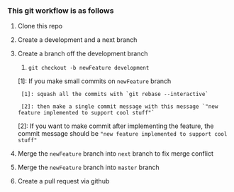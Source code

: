 ### This git workflow is as follows

1. Clone this repo
2. Create a development and a next branch
3. Create a branch off the development branch 
	1. `git checkout -b newFeature development`
	
	[1]: If you make small commits on `newFeature` branch

		[1]: squash all the commits with `git rebase --interactive`

		[2]: then make a single commit message with this message `"new feature implemented to support cool stuff"`

	[2]: If you want to make commit after implementing the feature, the commit message should be `"new feature implemented to support cool stuff"` 

4. Merge the `newFeature` branch into `next` branch to fix merge conflict
5. Merge the `newFeature` branch into `master` branch 
6. Create a pull request via github
